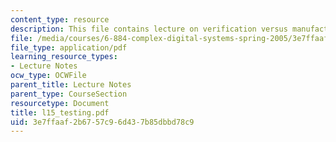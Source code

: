 ```yaml
---
content_type: resource
description: This file contains lecture on verification versus manufacturing test.
file: /media/courses/6-884-complex-digital-systems-spring-2005/3e7ffaaf2b6757c96d437b85dbbd78c9_l15_testing.pdf
file_type: application/pdf
learning_resource_types:
- Lecture Notes
ocw_type: OCWFile
parent_title: Lecture Notes
parent_type: CourseSection
resourcetype: Document
title: l15_testing.pdf
uid: 3e7ffaaf-2b67-57c9-6d43-7b85dbbd78c9
---
```


